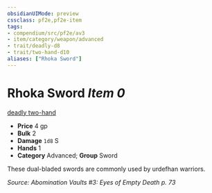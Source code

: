 ```yaml
---
obsidianUIMode: preview
cssclass: pf2e,pf2e-item
tags:
- compendium/src/pf2e/av3
- item/category/weapon/advanced
- trait/deadly-d8
- trait/two-hand-d10
aliases: ["Rhoka Sword"]
---
```

# Rhoka Sword *Item 0*  
[deadly <d8>](/rules/traits/deadly.md)  [two-hand <d10>](/rules/traits/two-hand.md)  

- **Price** 4 gp
- **Bulk** 2
- **Damage** `1d8` S
- **Hands** 1
- **Category** Advanced; **Group** Sword 

These dual-bladed swords are commonly used by urdefhan warriors.

*Source: Abomination Vaults #3: Eyes of Empty Death p. 73*